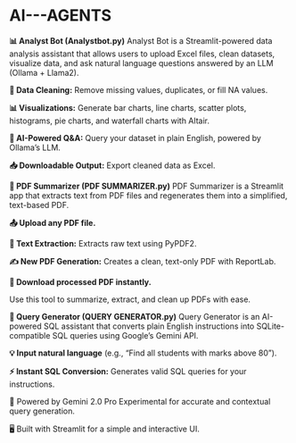 # AI---AGENTS

**📊 Analyst Bot (Analystbot.py)**
            Analyst Bot is a Streamlit-powered data analysis assistant that allows users to upload Excel files, clean datasets, visualize data, and ask natural language questions answered by an LLM (Ollama + Llama2).

**🧹 Data Cleaning:** Remove missing values, duplicates, or fill NA values.

**📊 Visualizations:** Generate bar charts, line charts, scatter plots, histograms, pie charts, and waterfall charts with Altair.

**🤖 AI-Powered Q&A:** Query your dataset in plain English, powered by Ollama’s LLM.

**📥 Downloadable Output:** Export cleaned data as Excel.

**📄 PDF Summarizer (PDF SUMMARIZER.py)**
          PDF Summarizer is a Streamlit app that extracts text from PDF files and regenerates them into a simplified, text-based PDF.

**📤 Upload any PDF file.**

**📖 Text Extraction:** Extracts raw text using PyPDF2.

**✍️ New PDF Generation:** Creates a clean, text-only PDF with ReportLab.

**💾 Download processed PDF instantly.**

Use this tool to summarize, extract, and clean up PDFs with ease.

**📝 Query Generator (QUERY GENERATOR.py)**
          Query Generator is an AI-powered SQL assistant that converts plain English instructions into SQLite-compatible SQL queries using Google’s Gemini API.

**💡 Input natural language** (e.g., “Find all students with marks above 80”).

**⚡ Instant SQL Conversion:** Generates valid SQL queries for your instructions.

🎯 Powered by Gemini 2.0 Pro Experimental for accurate and contextual query generation.

🖥️ Built with Streamlit for a simple and interactive UI.

